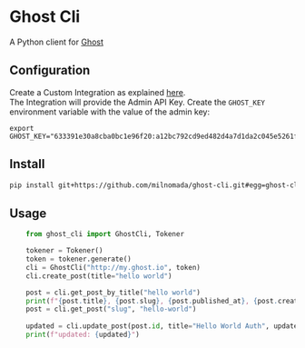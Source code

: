 # Ghost Cli
A Python client for [Ghost]()

## Configuration

Create a Custom Integration as explained [here](https://ghost.org/docs/admin-api/#token-authentication).  
The Integration will provide the Admin API Key. Create the `GHOST_KEY` environment variable with the value of the admin key:
```
export GHOST_KEY="633391e30a8cba0bc1e96f20:a12bc792cd9ed482d4a7d1da2c045e5261feae2181fab4d8dad0d93f7e34bc82"
```

## Install

```bash
pip install git+https://github.com/milnomada/ghost-cli.git#egg=ghost-cli
```

## Usage

```python
    from ghost_cli import GhostCli, Tokener

    tokener = Tokener()
    token = tokener.generate()
    cli = GhostCli("http://my.ghost.io", token)
    cli.create_post(title="hello world")

    post = cli.get_post_by_title("hello world")
    print(f"{post.title}, {post.slug}, {post.published_at}, {post.created_at}")
    post = cli.get_post("slug", "hello-world")
    
    updated = cli.update_post(post.id, title="Hello World Auth", updated_at=post.updated_at)
    print(f"updated: {updated}")
```
